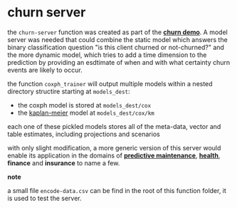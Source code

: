 # churn server

the `churn-server` function was created as part of the **[churn demo](https://github.com/yjb-ds/demo-churn)**.  A model server was needed that could combine the static model which answers the binary classification question "is this client churned or not-churned?" and the more dynamic model, which tries to add a time dimension to the prediction by providing an esdtimate of when and with what certainty churn events are likely to occur.

the function `coxph_trainer` will output multiple models within a nested directory structire starting at `models_dest`:
* the coxph model is stored at `models_dest/cox`
* the [kaplan-meier](https://en.wikipedia.org/wiki/Kaplan%E2%80%93Meier_estimator) model at `models_dest/cox/km`

each one of these pickled models stores all of the meta-data, vector and table estimates, including projections and scenarios

with only slight modification, a more generic version of this server would enable its application in the domains of **[predictive maintenance](https://docs.microsoft.com/en-us/archive/msdn-magazine/2019/may/machine-learning-using-survival-analysis-for-predictive-maintenance)**, **[health](https://www.ncbi.nlm.nih.gov/pmc/articles/PMC3227332/)**, **finance** and **insurance** to name a few.

**note**

a small file `encode-data.csv` can be find in the root of this function folder, it is used to test the server.